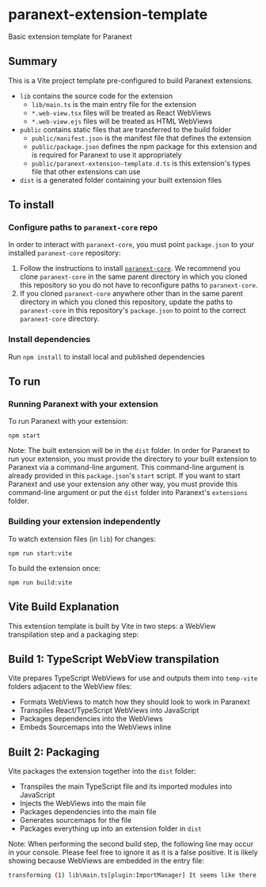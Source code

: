 # paranext-extension-template
Basic extension template for Paranext

## Summary

This is a Vite project template pre-configured to build Paranext extensions.

 - `lib` contains the source code for the extension
   - `lib/main.ts` is the main entry file for the extension
   - `*.web-view.tsx` files will be treated as React WebViews
   - `*.web-view.ejs` files will be treated as HTML WebViews
 - `public` contains static files that are transferred to the build folder
   - `public/manifest.json` is the manifest file that defines the extension
   - `public/package.json` defines the npm package for this extension and is required for Paranext to use it appropriately
   - `public/paranext-extension-template.d.ts` is this extension's types file that other extensions can use
 - `dist` is a generated folder containing your built extension files

## To install

### Configure paths to `paranext-core` repo

In order to interact with `paranext-core`, you must point `package.json` to your installed `paranext-core` repository:

1. Follow the instructions to install [`paranext-core`](https://github.com/paranext/paranext-core#developer-install). We recommend you clone `paranext-core` in the same parent directory in which you cloned this repository so you do not have to reconfigure paths to `paranext-core`.
2. If you cloned `paranext-core` anywhere other than in the same parent directory in which you cloned this repository, update the paths to `paranext-core` in this repository's `package.json` to point to the correct `paranext-core` directory.

### Install dependencies

Run `npm install` to install local and published dependencies

## To run

### Running Paranext with your extension

To run Paranext with your extension:

`npm start`

Note: The built extension will be in the `dist` folder. In order for Paranext to run your extension, you must provide the directory to your built extension to Paranext via a command-line argument. This command-line argument is already provided in this `package.json`'s `start` script. If you want to start Paranext and use your extension any other way, you must provide this command-line argument or put the `dist` folder into Paranext's `extensions` folder.

### Building your extension independently

To watch extension files (in `lib`) for changes:

`npm run start:vite`

To build the extension once:

`npm run build:vite`

## Vite Build Explanation

This extension template is built by Vite in two steps: a WebView transpilation step and a packaging step:

## Build 1: TypeScript WebView transpilation

Vite prepares TypeScript WebViews for use and outputs them into `temp-vite` folders adjacent to the WebView files:
- Formats WebViews to match how they should look to work in Paranext
- Transpiles React/TypeScript WebViews into JavaScript
- Packages dependencies into the WebViews
- Embeds Sourcemaps into the WebViews inline

## Built 2: Packaging

Vite packages the extension together into the `dist` folder:
- Transpiles the main TypeScript file and its imported modules into JavaScript
- Injects the WebViews into the main file
- Packages dependencies into the main file
- Generates sourcemaps for the file
- Packages everything up into an extension folder in `dist`

Note: When performing the second build step, the following line may occur in your console. Please feel free to ignore it as it is a false positive. It is likely showing because WebViews are embedded in the entry file:

```bash
transforming (1) lib\main.ts[plugin:ImportManager] It seems like there are multiple imports of module 'react'. You should examine that.
```
